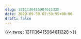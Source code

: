 ```yaml
---
slug: 1311136415984611328
date: 2020-09-30 02:50:55+00:00
draft: false
---
```


{{< tweet 1311136415984611328 >}}
